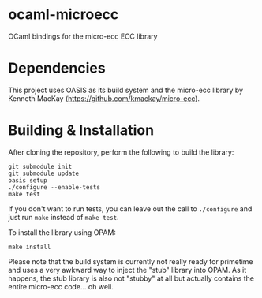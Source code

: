 ocaml-microecc
==============

OCaml bindings for the micro-ecc ECC library

Dependencies
============

This project uses OASIS as its build system and the micro-ecc library by Kenneth MacKay (https://github.com/kmackay/micro-ecc).

Building & Installation
=======================

After cloning the repository, perform the following to build the library:

```
git submodule init
git submodule update
oasis setup
./configure --enable-tests
make test
```

If you don't want to run tests, you can leave out the call to ```./configure``` and just run ```make``` instead of ```make test```.

To install the library using OPAM:
```
make install
```

Please note that the build system is currently not really ready for primetime and uses a very awkward way to inject the "stub" library into OPAM.
As it happens, the stub library is also not "stubby" at all but actually contains the entire micro-ecc code... oh well.
